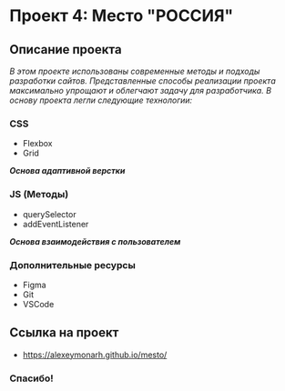 # Проект 4: Место "РОССИЯ"

## Описание проекта
*В этом проекте использованы современные методы и подходы разработки сайтов. 
Представленные способы реализации проекта максимально упрощают и облегчают задачу для разработчика.
В основу проекта легли следующие технологии:*
### CSS
* Flexbox
* Grid

***Основа адаптивной верстки***

### JS (Методы)
* querySelector
* addEventListener

***Основа взаимодействия с пользователем***

### Дополнительные ресурсы
* Figma
* Git
* VSCode

## Ссылка на проект
* https://alexeymonarh.github.io/mesto/

### Спасибо!
